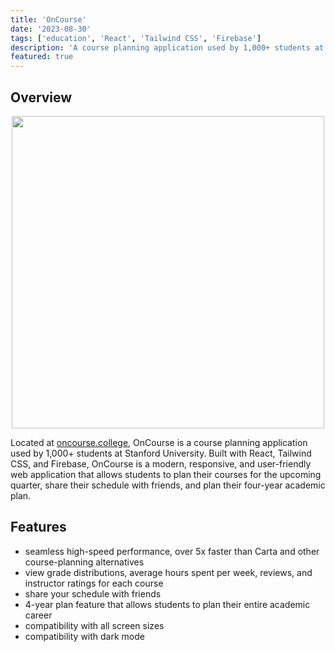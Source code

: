 ```yaml
---
title: 'OnCourse'
date: '2023-08-30'
tags: ['education', 'React', 'Tailwind CSS', 'Firebase']
description: 'A course planning application used by 1,000+ students at Stanford University.'
featured: true
---
```


## Overview
<p align="center">
  <img width="500px" src="/files/oncourse/oncourse.jpg"/>
</p>

Located at [oncourse.college](https://oncourse.college), OnCourse is a course planning application used by 1,000+ students at Stanford University. Built with React, Tailwind CSS, and Firebase, OnCourse is a modern, responsive, and user-friendly web application that allows students to plan their courses for the upcoming quarter, share their schedule with friends, and plan their four-year academic plan.

## Features

- seamless high-speed performance, over 5x faster than Carta and other course-planning alternatives
- view grade distributions, average hours spent per week, reviews, and instructor ratings for each course
- share your schedule with friends
- 4-year plan feature that allows students to plan their entire academic career
- compatibility with all screen sizes
- compatibility with dark mode
